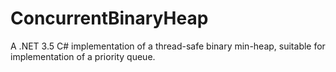 ConcurrentBinaryHeap
====================

A .NET 3.5 C# implementation of a thread-safe binary min-heap, suitable for implementation of a priority queue.
